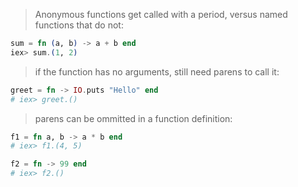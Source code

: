 > Anonymous functions get called with a period, versus named functions that do not:

```elixir
sum = fn (a, b) -> a + b end
iex> sum.(1, 2)
```

> if the function has no arguments, still need parens to call it:

```elixir
greet = fn -> IO.puts "Hello" end
# iex> greet.()
```

> parens can be ommitted in a function definition:

```elixir
f1 = fn a, b -> a * b end
# iex> f1.(4, 5)

f2 = fn -> 99 end
# iex> f2.()
```
